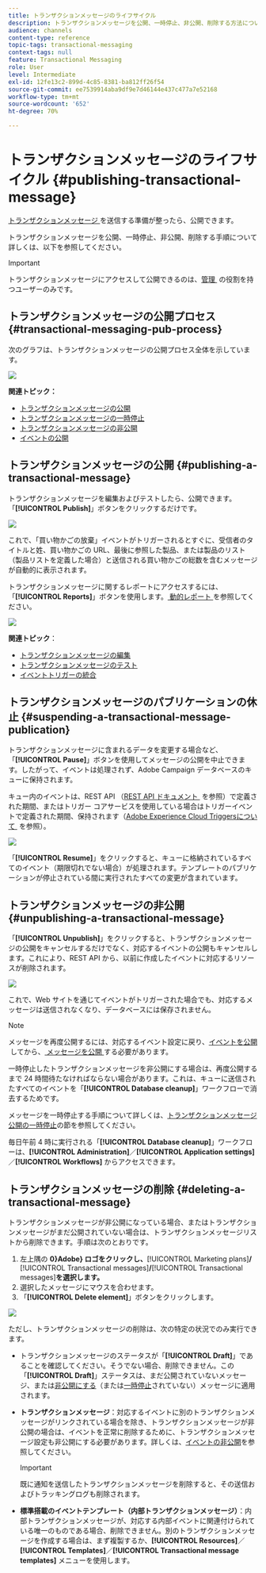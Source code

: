 ```yaml
---
title: トランザクションメッセージのライフサイクル
description: トランザクションメッセージを公開、一時停止、非公開、削除する方法について説明します。
audience: channels
content-type: reference
topic-tags: transactional-messaging
context-tags: null
feature: Transactional Messaging
role: User
level: Intermediate
exl-id: 12fe13c2-899d-4c85-8381-ba812ff26f54
source-git-commit: ee7539914aba9df9e7d46144e437c477a7e52168
workflow-type: tm+mt
source-wordcount: '652'
ht-degree: 70%

---
```


# トランザクションメッセージのライフサイクル {#publishing-transactional-message}

[&#x200B; トランザクションメッセージ &#x200B;](../../channels/using/editing-transactional-message.md) を送信する準備が整ったら、公開できます。

トランザクションメッセージを公開、一時停止、非公開、削除する手順について詳しくは、以下を参照してください。

>[!IMPORTANT]
>
>トランザクションメッセージにアクセスして公開できるのは、[&#x200B; 管理 &#x200B;](../../administration/using/users-management.md#functional-administrators) の役割を持つユーザーのみです。

## トランザクションメッセージの公開プロセス {#transactional-messaging-pub-process}

次のグラフは、トランザクションメッセージの公開プロセス全体を示しています。

![](assets/message-center_pub-process.png)

**関連トピック：**
* [トランザクションメッセージの公開](#publishing-a-transactional-message)
* [トランザクションメッセージの一時停止](#suspending-a-transactional-message-publication)
* [トランザクションメッセージの非公開](#unpublishing-a-transactional-message)
* [イベントの公開](../../channels/using/publishing-transactional-event.md)

<!--## Testing a transactional message {#testing-a-transactional-message}

You first need to create a specific test profile that will allow you to properly check the transactional message.

### Defining a specific test profile {#defining-specific-test-profile}

Define a test profile that will be linked to your event, which will allow you to preview your message and send a relevant proof.

1. From the transactional message dashboard, click the **[!UICONTROL Create test profile]** button.

   ![](assets/message-center_test-profile.png)

1. Specify the information to send in JSON format in the **[!UICONTROL Event data used for personalization]** section. This is the content that will be used when previewing the message and when the test profile receives the proof.

   ![](assets/message-center_event-data.png)

   >[!NOTE]
   >
   >You can also enter the information relating to the profile table. See [Enriching the event](../../channels/using/configuring-transactional-event.md#enriching-the-transactional-message-content) and [Personalizing a transactional message](../../channels/using/editing-transactional-message.md#personalizing-a-transactional-message).

1. Once created, the test profile will be pre-specified in the transactional message. Click the **[!UICONTROL Test profiles]** block of the message to check the target of your proof.

   ![](assets/message-center_5.png)

You can also create a new test profile or use one that already exists in the **[!UICONTROL Test profiles]** menu. To do this:

1. Click the **Adobe** logo, in the top-left corner, then select **[!UICONTROL Profiles & audiences]** > **[!UICONTROL Test profiles]**.
1. In the **[!UICONTROL Event]** section, select the event that you have just created. In this example, select "Cart abandonment (EVTcartAbandonment)".
1. Specify the information to send in JSON format in the **[!UICONTROL Event data]** text box.

   ![](assets/message-center_3.png)

1. Save your changes.
1. Access the message that you created and select the updated test profile.

**Related topics:**

* [Managing test profiles](../../audiences/using/managing-test-profiles.md)
* [Creating audiences](../../audiences/using/creating-audiences.md)

### Sending the proof {#sending-proof}

Once you have created one or more specific test profiles and saved your transactional message, you can send a proof to test it.

![](assets/message-center_10.png)

The steps for sending a proof are detailed in the [Sending proofs](../../sending/using/sending-proofs.md) section.-->

## トランザクションメッセージの公開 {#publishing-a-transactional-message}

トランザクションメッセージを編集およびテストしたら、公開できます。 「**[!UICONTROL Publish]**」ボタンをクリックするだけです。

![](assets/message-center_12.png)

これで、「買い物かごの放棄」イベントがトリガーされるとすぐに、受信者のタイトルと姓、買い物かごの URL、最後に参照した製品、または製品のリスト（製品リストを定義した場合）と送信される買い物かごの総数を含むメッセージが自動的に表示されます。

トランザクションメッセージに関するレポートにアクセスするには、「**[!UICONTROL Reports]**」ボタンを使用します。[&#x200B; 動的レポート &#x200B;](../../reporting/using/about-dynamic-reports.md) を参照してください。

![](assets/message-center_13.png)

**関連トピック**：
* [トランザクションメッセージの編集](../../channels/using/editing-transactional-message.md)
* [トランザクションメッセージのテスト](../../channels/using/testing-transactional-message.md)
* [イベントトリガーの統合](../../channels/using/getting-started-with-transactional-msg.md#integrate-event-trigger)

## トランザクションメッセージのパブリケーションの休止 {#suspending-a-transactional-message-publication}

トランザクションメッセージに含まれるデータを変更する場合など、「**[!UICONTROL Pause]**」ボタンを使用してメッセージの公開を中止できます。したがって、イベントは処理されず、Adobe Campaign データベースのキューに保持されます。

キュー内のイベントは、REST API （[REST API ドキュメント &#x200B;](../../api/using/managing-transactional-messages.md) を参照）で定義された期間、またはトリガー コアサービスを使用している場合はトリガーイベントで定義された期間、保持されます（[Adobe Experience Cloud Triggersについて &#x200B;](../../integrating/using/about-adobe-experience-cloud-triggers.md) を参照）。

![](assets/message-center_pause.png)

「**[!UICONTROL Resume]**」をクリックすると、キューに格納されているすべてのイベント（期限切れでない場合）が処理されます。テンプレートのパブリケーションが停止されている間に実行されたすべての変更が含まれています。

## トランザクションメッセージの非公開 {#unpublishing-a-transactional-message}

「**[!UICONTROL Unpublish]**」をクリックすると、トランザクションメッセージの公開をキャンセルするだけでなく、対応するイベントの公開もキャンセルします。これにより、REST API から、以前に作成したイベントに対応するリソースが削除されます。

![](assets/message-center_unpublish-template.png)

これで、Web サイトを通じてイベントがトリガーされた場合でも、対応するメッセージは送信されなくなり、データベースには保存されません。

>[!NOTE]
>
>メッセージを再度公開するには、対応するイベント設定に戻り、[&#x200B; イベントを公開 &#x200B;](../../channels/using/publishing-transactional-event.md) してから、[&#x200B; メッセージを公開 &#x200B;](#publishing-a-transactional-message) する必要があります。

一時停止したトランザクションメッセージを非公開にする場合は、再度公開するまで 24 時間待たなければならない場合があります。これは、キューに送信されたすべてのイベントを「**[!UICONTROL Database cleanup]**」ワークフローで消去するためです。

メッセージを一時停止する手順について詳しくは、[トランザクションメッセージ公開の一時停止](#suspending-a-transactional-message-publication)の節を参照してください。

毎日午前 4 時に実行される「**[!UICONTROL Database cleanup]**」ワークフローは、**[!UICONTROL Administration]**／**[!UICONTROL Application settings]**／**[!UICONTROL Workflows]** からアクセスできます。

## トランザクションメッセージの削除 {#deleting-a-transactional-message}

トランザクションメッセージが非公開になっている場合、またはトランザクションメッセージがまだ公開されていない場合は、トランザクションメッセージリストから削除できます。手順は次のとおりです。

1. 左上隅の **0&rbrace;Adobe&rbrace; ロゴをクリックし、**&#x200B;[!UICONTROL Marketing plans]&#x200B;**/**&#x200B;[!UICONTROL Transactional messages]&#x200B;**/**&#x200B;[!UICONTROL Transactional messages]&#x200B;**を選択します。**
1. 選択したメッセージにマウスを合わせます。
1. 「**[!UICONTROL Delete element]**」ボタンをクリックします。

![](assets/message-center_delete-template.png)

ただし、トランザクションメッセージの削除は、次の特定の状況でのみ実行できます。

* トランザクションメッセージのステータスが「**[!UICONTROL Draft]**」であることを確認してください。そうでない場合、削除できません。この「**[!UICONTROL Draft]**」ステータスは、まだ公開されていないメッセージ、または[非公開にする](#unpublishing-a-transactional-message)（または[一時停止](#suspending-a-transactional-message-publication)されていない）メッセージに適用されます。

* **トランザクションメッセージ**：対応するイベントに別のトランザクションメッセージがリンクされている場合を除き、トランザクションメッセージが非公開の場合は、イベントを正常に削除するために、トランザクションメッセージ設定も非公開にする必要があります。詳しくは、[イベントの非公開](../../channels/using/publishing-transactional-event.md#unpublishing-an-event)を参照してください。

  >[!IMPORTANT]
  >
  >既に通知を送信したトランザクションメッセージを削除すると、その送信およびトラッキングログも削除されます。

* **標準搭載のイベントテンプレート（内部トランザクションメッセージ）**：内部トランザクションメッセージが、対応する内部イベントに関連付けられている唯一のものである場合、削除できません。別のトランザクションメッセージを作成する場合は、まず複製するか、**[!UICONTROL Resources]**／**[!UICONTROL Templates]**／**[!UICONTROL Transactional message templates]** メニューを使用します。

<!--## Monitoring transactional message delivery {#monitoring-transactional-message-delivery}

Once the message is published and your site integration is done, you can monitor the delivery.

To monitor transactional messaging, you need to access **execution deliveries**. An execution delivery is a non-actionable and non-functional technical message created once a month for each transactional message, and each time a transactional message is edited and published again.

1. To view the message delivery log, click the icon at the bottom right of the **[!UICONTROL Deployment]** block.

   ![](assets/message-center_access_logs.png)

1. Click the **[!UICONTROL Execution list]** tab.

   ![](assets/message-center_execution_tab.png)

1. Select the execution delivery of your choice.

   ![](assets/message-center_execution_delivery.png)

1. Click again the icon at the bottom right of the **[!UICONTROL Deployment]** block.

   ![](assets/message-center_execution_access_logs.png)

   For each execution delivery, you can consult the delivery logs as you would do for a standard delivery. For more on accessing and using the logs, see [Monitoring a delivery](../../sending/using/monitoring-a-delivery.md).

**Related topics**:
* [Publishing a transactional message](#publishing-a-transactional-message)
* [Integrate the event triggering](../../channels/using/getting-started-with-transactional-msg.md#integrate-event-trigger)

### Profile-based transactional message specificities {#profile-transactional-message-monitoring}

For profile-based transactional messages, you can monitor the following profile information.

Select the **[!UICONTROL Sending logs]** tab. In the **[!UICONTROL Status]** column, **[!UICONTROL Sent]** indicates that a profile has opted in.

![](assets/message-center_marketing_sending_logs.png)

Select the **[!UICONTROL Exclusions logs]** tab to view recipients who have been excluded from the message target, such as addresses on denylist.

![](assets/message-center_marketing_exclusion_logs.png)

For any profile that has opted out, the **[!UICONTROL Address on denylist]** typology rule excluded the corresponding recipient.

This rule is part of a specific typology that applies to all transactional messages based on the **[!UICONTROL Profile]** table.

![](assets/message-center_marketing_typology.png)

**Related topics**:

* [About typologies and typology rules](../../sending/using/about-typology-rules.md)
* [Monitoring a delivery](../../sending/using/monitoring-a-delivery.md)

## Transactional message retry process {#transactional-message-retry-process}

A temporarily undelivered transactional message is subject to automatic retries that are performed until the delivery expires. For more on the delivery duration, see [Validity period parameters](../../administration/using/configuring-email-channel.md#validity-period-parameters).

When a transactional message fails to be sent, there are two retry systems:

* At the transactional messaging level, a transactional message can fail before the event is assigned to an execution delivery, meaning between the event reception and the delivery preparation. See [Event processing retry process](#event-processing-retry-process).
* At the sending process level, once the event has been assigned to an execution delivery, the transactional message can fail due to a temporary error. See [Message sending retry process](#message-sending-retry-process).

The definition of **execution delivery** can be found in the [Monitoring transactional message delivery](#monitoring-transactional-message-delivery) section.

### Event processing retry process {#event-processing-retry-process}

When an event is triggered, it is assigned to an execution delivery.

If the event cannot be assigned to an execution delivery, the event processing is postponed. Retries are then performed until it is assigned to a new execution delivery.

>[!NOTE]
>
>A postponed event does not appear in the transactional message sending logs, because it is not assigned to an execution delivery yet.

For example, the event could not be assigned to an execution delivery because its content was not correct, there was an issue with access rights or branding, an error was detected on applying typology rules, etc. In this case, you can pause the message, edit it to fix the problem and publish it again. The retry system will then assign it to a new execution delivery.

### Message sending retry process {#message-sending-retry-process}

Once the event has been assigned to an execution delivery, the transactional message can fail due to a temporary error, if the recipient's mailbox is full for example. For more on this, see [Retries after a delivery temporary failure](../../sending/using/understanding-delivery-failures.md#retries-after-a-delivery-temporary-failure).

>[!NOTE]
>
>When an event is assigned to an execution delivery, it appears in the sending logs of this execution delivery, and only at this time. The failed deliveries are displayed in the **[!UICONTROL Execution list]** tab of the transactional message sending logs.

### Retry process limitations {#limitations}

**Sending logs update**

In the retry process, the sending logs of the new execution delivery are not immediately updated (the update is performed through a scheduled workflow). It means that the message could be in **[!UICONTROL Pending]** status even if the transactional event has been processed by the new execution delivery.

**Failed execution delivery**

You cannot stop an execution delivery. However, if the current execution delivery fails, a new one is created as soon as a new event is received, and all new events are processed by this new execution delivery. No new events are processed by the failed execution delivery.

If some events already assigned to an execution delivery have been postponed as part of the retry process and if that execution delivery fails, the retry system does not assign the postponed events to the new execution delivery, which means that these events are lost. Check the [delivery logs](#monitoring-transactional-message-delivery) to see the recipients that may have been impacted.-->
